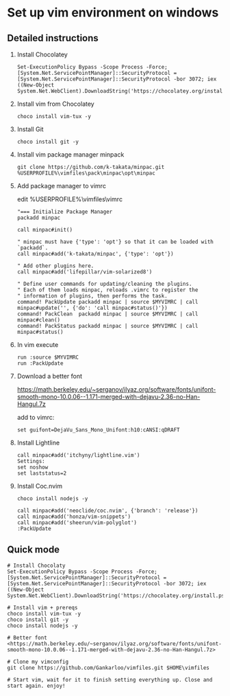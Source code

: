 # Set up vim environment on windows

## Detailed instructions

1. Install Chocolatey

    ~~~(powershell)
    Set-ExecutionPolicy Bypass -Scope Process -Force; [System.Net.ServicePointManager]::SecurityProtocol = [System.Net.ServicePointManager]::SecurityProtocol -bor 3072; iex ((New-Object System.Net.WebClient).DownloadString('https://chocolatey.org/install.ps1'))
    ~~~

2. Install vim from Chocolatey

    ~~~(powershell)
    choco install vim-tux -y
    ~~~

3. Install Git

    ~~~(powershell)
    choco install git -y
    ~~~

4. Install vim package manager minpack

    ~~~(cmd)
    git clone https://github.com/k-takata/minpac.git %USERPROFILE%\vimfiles\pack\minpac\opt\minpac
    ~~~

5. Add package manager to vimrc

    edit %USERPROFILE%\vimfiles\vimrc

    ~~~(vim)
    "=== Initialize Package Manager
    packadd minpac

    call minpac#init()

    " minpac must have {'type': 'opt'} so that it can be loaded with `packadd`.
    call minpac#add('k-takata/minpac', {'type': 'opt'})

    " Add other plugins here.
    call minpac#add('lifepillar/vim-solarized8')

    " Define user commands for updating/cleaning the plugins.
    " Each of them loads minpac, reloads .vimrc to register the
    " information of plugins, then performs the task.
    command! PackUpdate packadd minpac | source $MYVIMRC | call minpac#update('', {'do': 'call minpac#status()'})
    command! PackClean  packadd minpac | source $MYVIMRC | call minpac#clean()
    command! PackStatus packadd minpac | source $MYVIMRC | call minpac#status()

    ~~~

6. In vim execute

    ~~~(vim)
    run :source $MYVIMRC
    run :PackUpdate
    ~~~

7. Download a better font

    <https://math.berkeley.edu/~serganov/ilyaz.org/software/fonts/unifont-smooth-mono-10.0.06--1.171-merged-with-dejavu-2.36-no-Han-Hangul.7z>

    add to vimrc:

    ~~~(vim)
    set guifont=DejaVu_Sans_Mono_Unifont:h10:cANSI:qDRAFT
    ~~~

8. Install Lightline

    ~~~(vim)
    call minpac#add('itchyny/lightline.vim')
    Settings:
    set noshow
    set laststatus=2
    ~~~

9. Install Coc.nvim

    ~~~(powershell)
    choco install nodejs -y
    ~~~

    ~~~(vim)
    call minpac#add('neoclide/coc.nvim', {'branch': 'release'})
    call minpac#add('honza/vim-snippets')
    call minpac#add('sheerun/vim-polyglot')
    :PackUpdate
    ~~~

## Quick mode

~~~
# Install Chocolaty
Set-ExecutionPolicy Bypass -Scope Process -Force; [System.Net.ServicePointManager]::SecurityProtocol = [System.Net.ServicePointManager]::SecurityProtocol -bor 3072; iex ((New-Object System.Net.WebClient).DownloadString('https://chocolatey.org/install.ps1'))

# Install vim + prereqs
choco install vim-tux -y
choco install git -y
choco install nodejs -y

# Better font
<https://math.berkeley.edu/~serganov/ilyaz.org/software/fonts/unifont-smooth-mono-10.0.06--1.171-merged-with-dejavu-2.36-no-Han-Hangul.7z>

# Clone my vimconfig
git clone https://github.com/Gankarloo/vimfiles.git $HOME\vimfiles

# Start vim, wait for it to finish setting everything up. Close and start again. enjoy!
